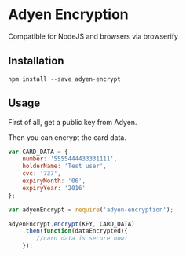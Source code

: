 # Adyen Encryption

Compatible for NodeJS and browsers via browserify

## Installation

`npm install --save adyen-encrypt`

## Usage

First of all, get a public key from Adyen.

Then you can encrypt the card data.

```javascript
var CARD_DATA = {
    number: '5555444433331111',
    holderName: 'Test user',
    cvc: '737',
    expiryMonth: '06',
    expiryYear: '2016'
};
```

```javascript
var adyenEncrypt = require('adyen-encryption');

adyenEncrypt.encrypt(KEY, CARD_DATA)
	.then(function(dataEncrypted){
		//card data is secure now!
	});
```